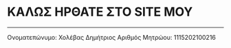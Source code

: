 # ΚΑΛΩΣ ΗΡΘΑΤΕ ΣΤΟ SITE MOY
------------------------------------------------------------------------------------------------------------------------------------------------------------------------------------------------------------------------
Ονοματεπώνυμο: Χολέβας Δημήτριος
Αριθμός Μητρώου: 1115202100216



